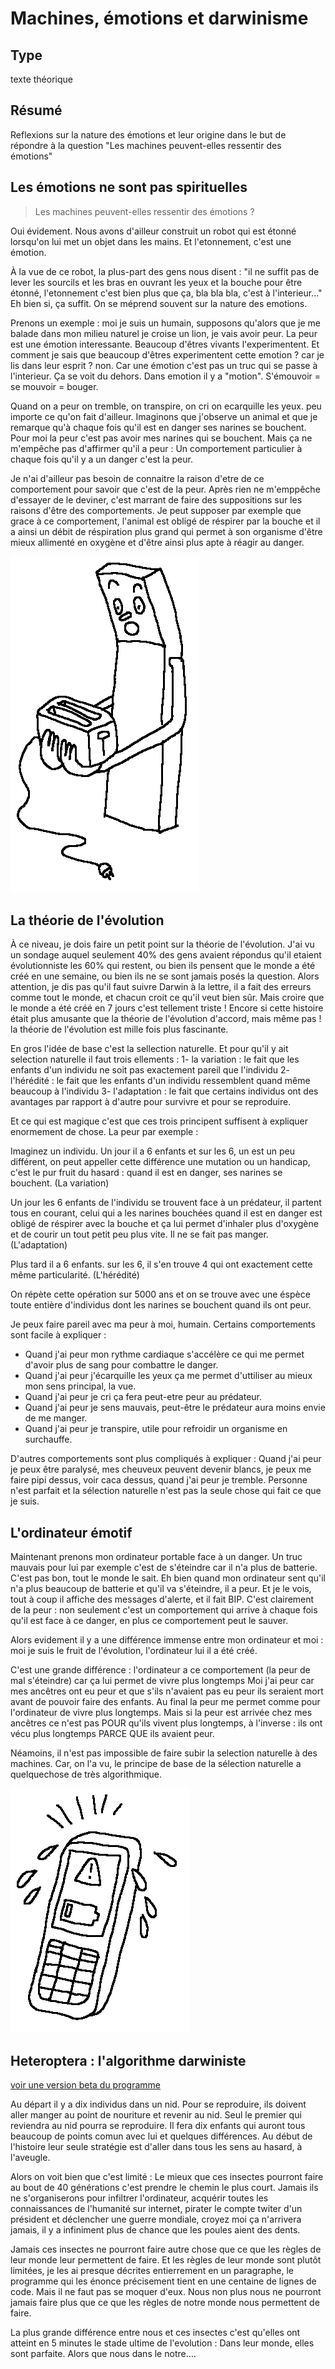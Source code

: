 
Machines, émotions et darwinisme
=========================

Type
----

texte théorique 

Résumé
-------

Reflexions sur la nature des émotions et leur origine dans le but de répondre à la question "Les machines peuvent-elles ressentir  des émotions"

Les émotions ne sont pas spirituelles
-------------------------------------

>   Les machines peuvent-elles ressentir des émotions ?

Oui évidement. Nous avons d'ailleur construit un robot qui est étonné lorsqu'on lui met un objet dans les mains. Et l'etonnement, c'est une émotion.

À la vue de ce robot, la plus-part des gens nous disent : "il ne suffit pas de lever les sourcils et les bras en ouvrant les yeux et la bouche pour être étonné, l'etonnement c'est bien plus que ça, bla bla bla, c'est à l'interieur..." Eh bien si, ça suffit. On se méprend souvent sur la nature des emotions.

Prenons un exemple : moi je suis un humain, supposons qu'alors que je me balade dans mon milieu naturel je croise un lion, je vais avoir peur. La peur est une émotion interessante. Beaucoup d'êtres vivants l'experimentent. Et comment je sais que beaucoup d'êtres experimentent cette emotion ? car je lis dans leur esprit ? non. Car une émotion c'est pas un truc qui se passe à l'interieur. Ça se voit du dehors. Dans emotion il y a "motion". S'émouvoir = se mouvoir = bouger.

Quand on a peur on tremble, on transpire, on cri on ecarquille les yeux. peu importe ce qu'on fait d'ailleur. Imaginons que j'observe un animal et que je remarque qu'à chaque fois qu'il est en danger ses narines se bouchent. Pour moi la peur c'est pas avoir mes narines qui se bouchent. Mais ça ne m'empêche pas d'affirmer qu'il a peur : Un comportement particulier à chaque fois qu'il y a un danger c'est la peur.

Je n'ai d'ailleur pas besoin de connaitre la raison d'etre de ce comportement pour savoir que c'est de la peur. Après rien ne m'emppêche d'essayer de le deviner, c'est marrant de faire des suppositions sur les raisons d'être des comportements. Je peut supposer par exemple que grace à ce comportement, l'animal est obligé de réspirer par la bouche et il a ainsi un débit de réspiration plus grand qui permet à son organisme d'être mieux allimenté en oxygène et d'être ainsi plus apte à réagir au danger.

![](../ressources/dessin6.png)

La théorie de l'évolution
-------------------------

À ce niveau, je dois faire un petit point sur la théorie de l'évolution. J'ai vu un sondage auquel seulement 40% des gens avaient répondus qu'il etaient évolutionniste les 60% qui restent, ou bien ils pensent que le monde a été créé en une semaine, ou bien ils ne se sont jamais posés la question. Alors attention, je dis pas qu'il faut suivre Darwin à la lettre, il a fait des erreurs comme tout le monde, et chacun croit ce qu'il veut bien sûr. Mais croire que le monde a été créé en 7 jours c'est tellement triste ! Encore si cette histoire était plus amusante que la théorie de l'évolution d'accord, mais même pas ! la théorie de l'évolution est mille fois plus fascinante.

En gros l'idée de base c'est la sellection naturelle. Et pour qu'il y ait selection naturelle il faut trois ellements :
1-   la variation : le fait que les enfants d'un individu ne soit pas exactement pareil que l'individu
2-   l'hérédité : le fait que les enfants d'un individu ressemblent quand même beaucoup à l'individu
3-   l'adaptation : le fait que certains individus ont des avantages par rapport à d'autre pour survivre et pour se reproduire.

Et ce qui est magique c'est que ces trois principent suffisent à expliquer enormement de chose. La peur par exemple :

Imaginez un individu. Un jour il a 6 enfants et sur les 6, un est un peu différent, on peut appeller cette différence une mutation ou un handicap, c'est le pur fruit du hasard : quand il est en danger, ses narines se bouchent. (La variation)

Un jour les 6 enfants de l'individu se trouvent face à un prédateur, il partent tous en courant, celui qui a les narines bouchées quand il est en danger est obligé de réspirer avec la bouche et ça lui permet d'inhaler plus d'oxygène et de courir un tout petit peu plus vite. Il ne se fait pas manger. (L'adaptation)

Plus tard il a 6 enfants. sur les 6, il s'en trouve 4 qui ont exactement cette même particularité. (L'hérédité)

On répète cette opération sur 5000 ans et on se trouve avec une éspèce toute entière d'individus dont les narines se bouchent quand ils ont peur.

Je peux faire pareil avec ma peur à moi, humain. Certains comportements sont facile à expliquer :
-   Quand j'ai peur mon rythme cardiaque s'accélère ce qui me permet d'avoir plus de sang pour combattre le danger.
-   Quand j'ai peur j'écarquille les yeux ça me permet d'uttiliser au mieux mon sens principal, la vue.
-   Quand j'ai peur je cri ça fera peut-etre peur au prédateur.
-   Quand j'ai peur je sens mauvais, peut-être le prédateur aura moins envie de me manger.
-   Quand j'ai peur je transpire, utile pour refroidir un organisme en surchauffe.

D'autres comportements sont plus compliqués à expliquer : Quand j'ai peur je peux être paralysé, mes cheuveux peuvent devenir blancs, je peux me faire pipi dessus, voir caca dessus, quand j'ai peur je tremble. Personne n'est parfait et la sélection naturelle n'est pas la seule chose qui fait ce que je suis.

L'ordinateur émotif
-------------------

Maintenant prenons mon ordinateur portable face à un danger. Un truc mauvais pour lui par exemple c'est de s'éteindre car il n'a plus de batterie. C'est pas bon, tout le monde le sait. Eh bien quand mon ordinateur sent qu'il n'a plus beaucoup de batterie et qu'il va s'éteindre, il a peur. Et je le vois, tout à coup il affiche des messages d'alerte, et il fait BIP. C'est clairement de la peur : non seulement c'est un comportement qui arrive à chaque fois qu'il est face à ce danger, en plus ce comportement peut le sauver.

Alors evidement il y a une différence immense entre mon ordinateur et moi : moi je suis le fruit de l'évolution, l'ordinateur lui il a été créé.

C'est une grande différence : l'ordinateur a ce comportement (la peur de mal s'éteindre) car ça lui permet de vivre plus longtemps
Moi j'ai peur car mes ancêtres ont eu peur et que s'ils n'avaient pas eu peur ils seraient mort avant de pouvoir faire des enfants.
Au final la peur me permet comme pour l'ordinateur de vivre plus longtemps. Mais si la peur est arrivée chez mes ancêtres ce n'est pas POUR qu'ils vivent plus longtemps, à l'inverse : ils ont vécu plus longtemps PARCE QUE ils avaient peur.

Néamoins, il n'est pas impossible de faire subir la selection naturelle à des machines. Car, on l'a vu, le principe de base de la sélection naturelle a quelquechose de très algorithmique.

![](../ressources/dessin7.png)

Heteroptera : l'algorithme darwiniste
--------------------------------------

[voir une version beta du programme](http://leonlenclos.net/heteroptera/)

Au départ il y a dix individus dans un nid. Pour se reproduire, ils doivent aller manger au point de nouriture et revenir au nid. Seul le premier qui reviendra au nid pourra se reproduire. Il fera dix enfants qui auront tous beaucoup de points comun avec lui et quelques différences. Au début de l'histoire leur seule stratégie est d'aller dans tous les sens au hasard, à l'aveugle.

Alors on voit bien que c'est limité : Le mieux que ces insectes pourront faire au bout de 40 générations c'est prendre le chemin le plus court. Jamais ils ne s'organiserons pour infiltrer l'ordinateur, acquérir toutes les connaissances de l'humanité sur internet, pirater le compte twiter d'un président et déclencher une guerre mondiale, croyez moi ça n'arrivera jamais, il y a infiniment plus de chance que les poules aient des dents.

Jamais ces insectes ne pourront faire autre chose que ce que les règles de leur monde leur permettent de faire. Et les règles de leur monde sont plutôt limitées, je les ai presque décrites entierrement en un paragraphe, le programme qui les énonce précisement tient en une centaine de lignes de code. Mais il ne faut pas se moquer d'eux. Nous non plus nous ne pourront jamais faire plus que ce que les règles de notre monde nous permettent de faire.

La plus grande différence entre nous et ces insectes c'est qu'elles ont atteint en 5 minutes le stade ultime de l'evolution : Dans leur monde, elles sont parfaite. Alors que nous dans le notre....
